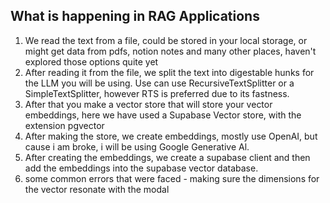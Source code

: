 ## What is happening in RAG Applications 

1. We read the text from a file, could be stored in your local storage, or might get data from pdfs, notion notes and many other places, haven't explored those options quite yet 
2. After reading it from the file, we split the text into digestable hunks for the LLM you will be using. Use can use RecursiveTextSplitter or a SimpleTextSplitter, however RTS is preferred due to its fastness. 
3. After that you make a vector store that will store your vector embeddings, here we have used a Supabase Vector store, with the extension pgvector 
4. After making the store, we create embeddings, mostly use OpenAI, but cause i am broke, i will be using Google Generative Al. 
5. After creating the embeddings, we create a supabase client and then add the embeddings into the supabase vector database. 
6. some common errors that were faced - making sure the dimensions for the vector resonate with the modal